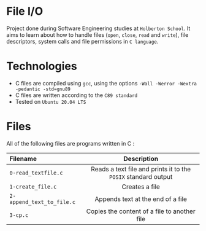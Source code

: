 # File I/O
Project done during Software Engineering studies at `Holberton School`. It aims to learn about how to handle files (`open`, `close`, `read` and `write`), file descriptors, system calls and file permissions in `C language`.

# Technologies
- C files are compiled using `gcc`, using the options `-Wall -Werror -Wextra -pedantic -std=gnu89`
- C files are written according to the `C89 standard`
- Tested on `Ubuntu 20.04 LTS`

# Files
All of the following files are programs written in C :

|**Filename**|**Description**|
|:-------|:---------:|
|`0-read_textfile.c`|Reads a text file and prints it to the `POSIX` standard output|
|`1-create_file.c`|Creates a file|
|`2-append_text_to_file.c`|Appends text at the end of a file|
|`3-cp.c`|Copies the content of a file to another file|
